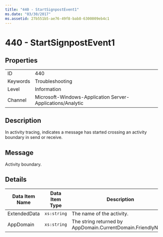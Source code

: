 ```yaml
---
title: "440 - StartSignpostEvent1"
ms.date: "03/30/2017"
ms.assetid: 27b551b5-ae76-49f8-bab8-6300009eb4c1
---
```

# 440 - StartSignpostEvent1
## Properties  


|||  
|-|-|  
|ID|440|  
|Keywords|Troubleshooting|  
|Level|Information|  
|Channel|Microsoft-Windows-Application Server-Applications/Analytic|  

## Description  
 In activity tracing, indicates a message has started crossing an activity boundary in send or receive.  

## Message  
 Activity boundary.  

## Details  


| Data Item Name | Data Item Type |                         Description                          |
|----------------|----------------|--------------------------------------------------------------|
|  ExtendedData  |  `xs:string`   |                  The name of the activity.                   |
|   AppDomain    |  `xs:string`   | The string returned by AppDomain.CurrentDomain.FriendlyName. |


